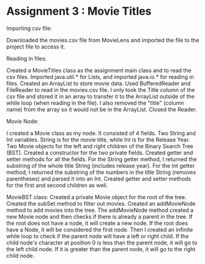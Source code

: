# Assignment 3 : Movie Titles

Importing csv file:

Downloaded the movies.csv file from MovieLens and imported the file to the project file to access it.




Reading in files:

Created a MovieTitles class as the assignment main class and to read the csv files. 
Imported java.util.* for Lists, and imported java.io.* for reading in files.
Created an ArrayList to store movie data.
Used BufferedReader and FileReader to read in the movies.csv file.
I only took the Title column of the csv file and stored it in an array to transfer it to the ArrayList outside of the while loop (when reading in the file).
I also removed the "title" (column name) from the array so it would not be in the ArrayList.
Closed the Reader.



Movie Node:

I created a Movie class as my node.
It consisted of 4 fields.
Two String and Int variables. String is for the movie title, while Int is for the Release Year.
Two Movie objects for the left and right children of the Binary Search Tree (BST).
Created a constructor for the two private fields.
Created getter and setter methods for all the fields.
For the String getter method, I returned the substring of the whole title String (includes release year).
For the Int getter method, I returned the substring of the numbers in the title String (removes parentheses) and parsed it into an Int.
Created getter and setter methods for the first and second children as well.



MovieBST class:
Created a private Movie object for the root of the tree.
Created the subSet method to filter out movies.
Created an addMovieNode method to add movies into the tree. 
	The addMovieNode method created a new Movie node and then checks if there is already a parent in the tree. If the root does not have a node, it will create a new node. If the root does have a Node, it will be considered the first node. Then I created an infinite while loop to check if the parent node will have a left or right child. If the child node's character at position 0 is less than the parent node, it will go to the left child node. If it is greater than the parent node, it will go to the right child node.



